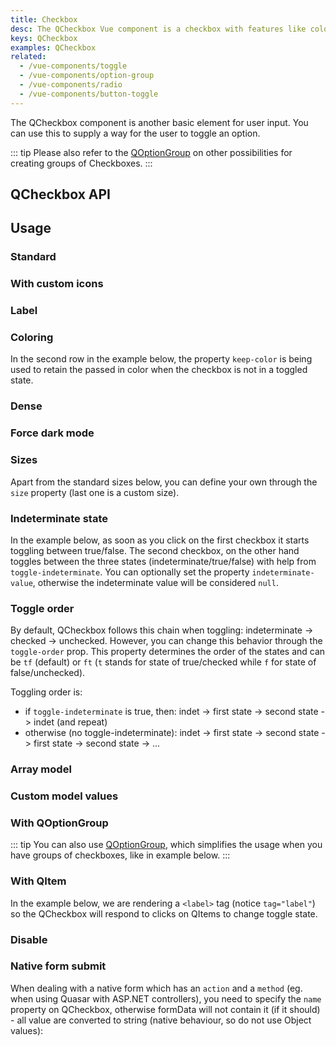 ```yaml
---
title: Checkbox
desc: The QCheckbox Vue component is a checkbox with features like coloring, ripple and indeterminate state.
keys: QCheckbox
examples: QCheckbox
related:
  - /vue-components/toggle
  - /vue-components/option-group
  - /vue-components/radio
  - /vue-components/button-toggle
---
```


The QCheckbox component is another basic element for user input. You can use this to supply a way for the user to toggle an option.

::: tip
Please also refer to the [QOptionGroup](/vue-components/option-group) on other possibilities for creating groups of Checkboxes.
:::


## QCheckbox API

<doc-api file="QCheckbox" />

## Usage

### Standard

<doc-example title="Standard" file="Standard" />

### With custom icons <q-badge align="top" color="brand-primary" label="v2.5+" />

<doc-example title="With icons" file="WithIcons" />

### Label

<doc-example title="Label" file="Label" />

### Coloring

In the second row in the example below, the property `keep-color` is being used to retain the passed in color when the checkbox is not in a toggled state.

<doc-example title="Coloring" file="Coloring" />

### Dense

<doc-example title="Dense" file="Dense" />

### Force dark mode

<doc-example title="Force dark mode" file="OnDarkBackground" dark />

### Sizes

Apart from the standard sizes below, you can define your own through the `size` property (last one is a custom size).

<doc-example title="Standard sizes" file="StandardSizes" />

### Indeterminate state

In the example below, as soon as you click on the first checkbox it starts toggling between true/false. The second checkbox, on the other hand toggles between the three states (indeterminate/true/false) with help from `toggle-indeterminate`. You can optionally set the property `indeterminate-value`, otherwise the indeterminate value will be considered `null`.

<doc-example title="Indeterminate state" file="IndeterminateState" />

### Toggle order

By default, QCheckbox follows this chain when toggling: indeterminate -> checked -> unchecked. However, you can change this behavior through the `toggle-order` prop. This property determines the order of the states and can be `tf` (default) or `ft` (`t` stands for state of true/checked while `f` for state of false/unchecked).

Toggling order is:

* if `toggle-indeterminate` is true, then: indet -> first state -> second state -> indet (and repeat)
* otherwise (no toggle-indeterminate): indet -> first state -> second state -> first state -> second state -> ...

<doc-example title="Toggle order" file="ToggleOrder" />

### Array model

<doc-example title="Array as model" file="ArrayAsModel" />

### Custom model values

<doc-example title="Custom model values" file="CustomModel" />

### With QOptionGroup

::: tip
You can also use [QOptionGroup](/vue-components/option-group), which simplifies the usage when you have groups of checkboxes, like in example below.
:::

<doc-example title="Usage with QOptionGroup" file="OptionGroup" />

### With QItem

In the example below, we are rendering a `<label>` tag (notice `tag="label"`) so the QCheckbox will respond to clicks on QItems to change toggle state.

<doc-example title="With QItem" file="InaList" />

### Disable

<doc-example title="Disable" file="Disable" />

### Native form submit

When dealing with a native form which has an `action` and a `method` (eg. when using Quasar with ASP.NET controllers), you need to specify the `name` property on QCheckbox, otherwise formData will not contain it (if it should) - all value are converted to string (native behaviour, so do not use Object values):

<doc-example title="Native form" file="NativeForm" />

